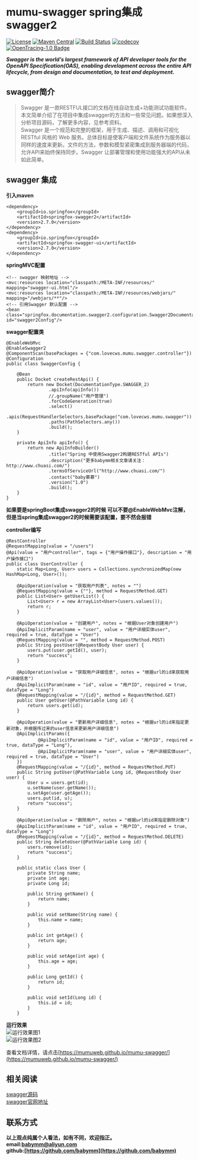 # mumu-swagger spring集成swagger2
[![License](https://img.shields.io/badge/License-Apache%202.0-blue.svg)](https://github.com/mumudemo/mumu-kafka/blob/master/LICENSE) 
[![Maven Central](https://img.shields.io/maven-central/v/com.weibo/motan.svg?label=Maven%20Central)](https://github.com/mumuweb/mumu-swagger) 
[![Build Status](https://travis-ci.org/mumuweb/mumu-swagger.svg?branch=master)](https://travis-ci.org/mumuweb/mumu-kafka)
[![codecov](https://codecov.io/gh/mumuweb/mumu-swagger/branch/master/graph/badge.svg)](https://codecov.io/gh/mumuweb/mumu-swagger)
[![OpenTracing-1.0 Badge](https://img.shields.io/badge/OpenTracing--1.0-enabled-blue.svg)](http://opentracing.io)

***Swagger is the world’s largest framework of API developer tools for the OpenAPI Specification(OAS), enabling development across the entire API lifecycle, from design and documentation, to test and deployment.***

## swagger简介
> Swagger 是一款RESTFUL接口的文档在线自动生成+功能测试功能软件。本文简单介绍了在项目中集成swagger的方法和一些常见问题。如果想深入分析项目源码，了解更多内容，见参考资料。  
> Swagger 是一个规范和完整的框架，用于生成、描述、调用和可视化 RESTful 风格的 Web 服务。总体目标是使客户端和文件系统作为服务器以同样的速度来更新。文件的方法，参数和模型紧密集成到服务器端的代码，允许API来始终保持同步。Swagger 让部署管理和使用功能强大的API从未如此简单。

## swagger 集成
**引入maven**
```
<dependency>
    <groupId>io.springfox</groupId>
    <artifactId>springfox-swagger2</artifactId>
    <version>2.7.0</version>
</dependency>
<dependency>
    <groupId>io.springfox</groupId>
    <artifactId>springfox-swagger-ui</artifactId>
    <version>2.7.0</version>
</dependency>
```
**springMVC配置**
```
<!-- swagger 映射地址 -->
<mvc:resources location="classpath:/META-INF/resources/" mapping="swagger-ui.html"/>
<mvc:resources location="classpath:/META-INF/resources/webjars/" mapping="/webjars/**"/>
<!-- 引用Swagger 默认配置 -->
<bean class="springfox.documentation.swagger2.configuration.Swagger2DocumentationConfiguration" id="swagger2Config"/>
```

**swagger配置类**
```
@EnableWebMvc
@EnableSwagger2
@ComponentScan(basePackages = {"com.lovecws.mumu.swagger.controller"})
@Configuration
public class SwaggerConfig {

    @Bean
    public Docket createRestApi() {
        return new Docket(DocumentationType.SWAGGER_2)
                .apiInfo(apiInfo())
                //.groupName("用户管理")
                .forCodeGeneration(true)
                .select()
                .apis(RequestHandlerSelectors.basePackage("com.lovecws.mumu.swagger"))
                .paths(PathSelectors.any())
                .build();
    }

    private ApiInfo apiInfo() {
        return new ApiInfoBuilder()
                .title("Spring 中使用Swagger2构建RESTful APIs")
                .description("更多babymm相关文章请关注：http://www.chuasi.com/")
                .termsOfServiceUrl("http://www.chuasi.com/")
                .contact("baby慕慕")
                .version("1.0")
                .build();
    }
}
```
**如果要是springBoot集成swagger2的时候 可以不要@EnableWebMvc注解，但是当spring集成swagger2的时候需要该配置，要不然会报错**

**controller编写**
```
@RestController
@RequestMapping(value = "/users")
@Api(value = "用户controller", tags = {"用户操作接口"}, description = "用户操作接口")
public class UserController {
    static Map<Long, User> users = Collections.synchronizedMap(new HashMap<Long, User>());

    @ApiOperation(value = "获取用户列表", notes = "")
    @RequestMapping(value = {""}, method = RequestMethod.GET)
    public List<User> getUserList() {
        List<User> r = new ArrayList<User>(users.values());
        return r;
    }

    @ApiOperation(value = "创建用户", notes = "根据User对象创建用户")
    @ApiImplicitParam(name = "user", value = "用户详细实体user", required = true, dataType = "User")
    @RequestMapping(value = "", method = RequestMethod.POST)
    public String postUser(@RequestBody User user) {
        users.put(user.getId(), user);
        return "success";
    }

    @ApiOperation(value = "获取用户详细信息", notes = "根据url的id来获取用户详细信息")
    @ApiImplicitParam(name = "id", value = "用户ID", required = true, dataType = "Long")
    @RequestMapping(value = "/{id}", method = RequestMethod.GET)
    public User getUser(@PathVariable Long id) {
        return users.get(id);
    }

    @ApiOperation(value = "更新用户详细信息", notes = "根据url的id来指定更新对象，并根据传过来的user信息来更新用户详细信息")
    @ApiImplicitParams({
            @ApiImplicitParam(name = "id", value = "用户ID", required = true, dataType = "Long"),
            @ApiImplicitParam(name = "user", value = "用户详细实体user", required = true, dataType = "User")
    })
    @RequestMapping(value = "/{id}", method = RequestMethod.PUT)
    public String putUser(@PathVariable Long id, @RequestBody User user) {
        User u = users.get(id);
        u.setName(user.getName());
        u.setAge(user.getAge());
        users.put(id, u);
        return "success";
    }

    @ApiOperation(value = "删除用户", notes = "根据url的id来指定删除对象")
    @ApiImplicitParam(name = "id", value = "用户ID", required = true, dataType = "Long")
    @RequestMapping(value = "/{id}", method = RequestMethod.DELETE)
    public String deleteUser(@PathVariable Long id) {
        users.remove(id);
        return "success";
    }

    public static class User {
        private String name;
        private int age;
        private Long id;

        public String getName() {
            return name;
        }

        public void setName(String name) {
            this.name = name;
        }

        public int getAge() {
            return age;
        }

        public void setAge(int age) {
            this.age = age;
        }

        public Long getId() {
            return id;
        }

        public void setId(Long id) {
            this.id = id;
        }
    }
```

**运行效果**  
![运行效果图1](https://github.com/mumuweb/mumu-swagger/doc/img/swagger1.png)  
![运行效果图2](https://github.com/mumuweb/mumu-swagger/doc/img/swagger2.png)

查看文档详情，请点击[https://mumuweb.github.io/mumu-swagger/](https://mumuweb.github.io/mumu-swagger/)
## 相关阅读  
[swagger源码](https://github.com/swagger-api)   
[swagger官网地址](https://swagger.io/)   

## 联系方式
**以上观点纯属个人看法，如有不同，欢迎指正。  
email:<babymm@aliyun.com>  
github:[https://github.com/babymm](https://github.com/babymm)**